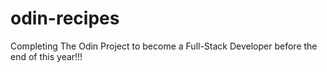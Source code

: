 # odin-recipes
Completing The Odin Project to become a Full-Stack Developer before the end of this year!!!
